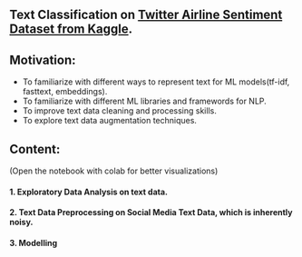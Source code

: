 ## Text Classification on [Twitter Airline Sentiment Dataset from Kaggle](https://www.kaggle.com/crowdflower/twitter-airline-sentiment).

## Motivation:
- To familiarize with different ways to represent text for ML models(tf-idf, fasttext, embeddings).
- To familiarize with different ML libraries and framewords for NLP.
- To improve text data cleaning and processing skills.
- To explore text data augmentation techniques.

## Content:
(Open the notebook with colab for better visualizations)
#### 1. Exploratory Data Analysis on text data.
#### 2. Text Data Preprocessing on Social Media Text Data, which is inherently noisy.
#### 3. Modelling
